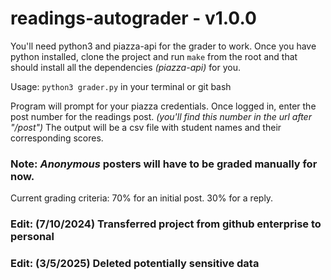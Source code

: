 # readings-autograder - v1.0.0

You'll need python3 and piazza-api for the grader to work. Once you have python installed, clone the project and run
```make``` from the root and that should install all the dependencies *(piazza-api)* for you.

Usage: ```python3 grader.py``` in your terminal or git bash

Program will prompt for your piazza credentials. Once logged in, enter the post number for the readings post. 
*(you'll find this number in the url after "/post")* The output will be a csv file with student names and their corresponding scores.

### Note: _**Anonymous**_ posters will have to be graded manually for now. 

Current grading criteria:
70% for an initial post. 30% for a reply.

### Edit: (7/10/2024) Transferred project from github enterprise to personal

### Edit: (3/5/2025) Deleted potentially sensitive data
